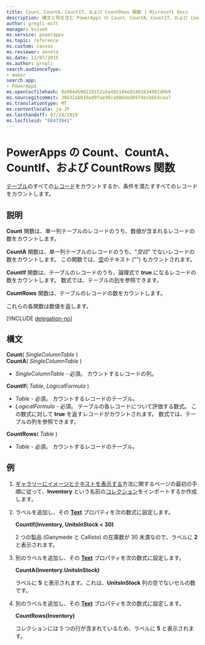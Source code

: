 ```yaml
---
title: Count、CountA、CountIf、および CountRows 関数 | Microsoft Docs
description: 構文と例を含む PowerApps の Count、CountA、CountIf、および CountRows 関数の参照情報
author: gregli-msft
manager: kvivek
ms.service: powerapps
ms.topic: reference
ms.custom: canvas
ms.reviewer: anneta
ms.date: 11/07/2015
ms.author: gregli
search.audienceType:
- maker
search.app:
- PowerApps
ms.openlocfilehash: 8a904db98226152a5e485184e82461634902d6b9
ms.sourcegitcommit: 39b32abb19ad9fae98ca986ded6974bcbbb3cea7
ms.translationtype: MT
ms.contentlocale: ja-JP
ms.lasthandoff: 07/24/2019
ms.locfileid: "68473941"
---
```

# <a name="count-counta-countif-and-countrows-functions-in-powerapps"></a>PowerApps の Count、CountA、CountIf、および CountRows 関数
[テーブル](../working-with-tables.md)のすべての[レコード](../working-with-tables.md#records)をカウントするか、条件を満たすすべてのレコードをカウントします。

## <a name="description"></a>説明
**Count** 関数は、単一列テーブルのレコードのうち、数値が含まれるレコードの数をカウントします。

**CountA** 関数は、単一列テーブルのレコードのうち、"*空白*" でないレコードの数をカウントします。 この関数では、[空](function-isblank-isempty.md)のテキスト ("") もカウントされます。

**CountIf** 関数は、テーブルのレコードのうち、論理式で **true** になるレコードの数をカウントします。  数式では、テーブルの[列](../working-with-tables.md#columns)を参照できます。

**CountRows** 関数は、テーブルのレコードの数をカウントします。

これらの各関数は数値を返します。

[!INCLUDE [delegation-no](../../../includes/delegation-no.md)]

## <a name="syntax"></a>構文
**Count**( *SingleColumnTable* )<br>
**CountA**( *SingleColumnTable* )

* *SingleColumnTable* - 必須。  カウントするレコードの列。  

**CountIf**( *Table*, *LogicalFormula* )

* *Table* - 必須。  カウントするレコードのテーブル。
* *LogicalFormula* - 必須。  テーブルの各レコードについて評価する数式。  この数式に対して **true** を返すレコードがカウントされます。  数式では、テーブルの列を参照できます。

**CountRows**( *Table* )

* *Table* - 必須。  カウントするレコードのテーブル。

## <a name="example"></a>例
1. [ギャラリーにイメージとテキストを表示する](../show-images-text-gallery-sort-filter.md)方法に関するページの最初の手順に従って、**Inventory** という名前の[コレクション](../working-with-data-sources.md#collections)をインポートするか作成します。
2. ラベルを追加し、その **[Text](../controls/properties-core.md)** プロパティを次の数式に設定します。
   
    **CountIf(Inventory, UnitsInStock < 30)**
   
    2 つの製品 (Ganymede と Callisto) の在庫数が 30 未満なので、ラベルに **2** と表示されます。
3. 別のラベルを追加し、その **[Text](../controls/properties-core.md)** プロパティを次の数式に設定します。
   
    **CountA(Inventory.UnitsInStock)**
   
    ラベルに **5** と表示されます。これは、**UnitsInStock** 列の空でないセルの数です。
4. 別のラベルを追加し、その **[Text](../controls/properties-core.md)** プロパティを次の数式に設定します。
   
    **CountRows(Inventory)**
   
    コレクションには 5 つの行が含まれているため、ラベルに **5** と表示されます。

